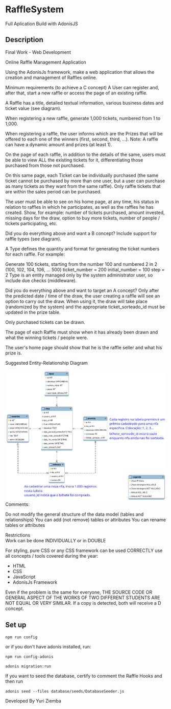 # RaffleSystem

Full Aplication Build with AdonisJS

## Description

Final Work - Web Development

Online Raffle Management Application

Using the AdonisJs framework, make a web application that allows the creation and management of Raffles online.

Minimum requirements (to achieve a C concept)
A User can register and, after that, start a new raffle or access the page of an existing raffle.

A Raffle has a title, detailed textual information, various business dates and ticket value (see diagram).

When registering a new raffle, generate 1,000 tickets, numbered from 1 to 1,000.

When registering a raffle, the user informs which are the Prizes that will be offered to each one of the winners (first, second, third, ...). Note: A raffle can have a dynamic amount and prizes (at least 1).

On the page of each raffle, in addition to the details of the same, users must be able to view ALL the existing tickets for it, differentiating those purchased from those not purchased.

On this same page, each Ticket can be individually purchased (the same ticket cannot be purchased by more than one user, but a user can purchase as many tickets as they want from the same raffle). Only raffle tickets that are within the sales period can be purchased.

The user must be able to see on his home page, at any time, his status in relation to raffles in which he participates, as well as the raffles he has created. Show, for example: number of tickets purchased, amount invested, missing days for the draw, option to buy more tickets, number of people / tickets participating, etc.

Did you do everything above and want a B concept?
Include support for raffle types (see diagram).

A Type defines the quantity and format for generating the ticket numbers for each raffle. For example:

Generate 100 tickets, starting from the number 100 and numbered 2 in 2 (100, 102, 104, 106, ... 500)
ticket_number = 200
initial_number = 100
step = 2
Type is an entity managed only by the system administrator user, so include due checks (middleware).

Did you do everything above and want to target an A concept?
Only after the predicted date / time of the draw, the user creating a raffle will see an option to carry out the draw. When using it, the draw will take place (randomized by the system) and the appropriate ticket_sorteado_id must be updated in the prize table.

Only purchased tickets can be drawn.

The page of each Raffle must show when it has already been drawn and what the winning tickets / people were.

The user's home page should show that he is the raffle seller and what his prize is.

Suggested Entity-Relationship Diagram

![MEER RaffleSystem](./Docs/MEER-RaffleSystem.png)
Comments:

Do not modify the general structure of the data model (tables and relationships)
You can add (not remove) tables or attributes
You can rename tables or attributes

Restrictions\
Work can be done INDIVIDUALLY or in DOUBLE

For styling, pure CSS or any CSS framework can be used
CORRECTLY use all concepts / tools covered during the year:

- HTML
- CSS
- JavaScript
- AdonisJs Framework

Even if the problem is the same for everyone, THE SOURCE CODE OR GENERAL ASPECT OF THE WORKS OF TWO DIFFERENT STUDENTS ARE NOT EQUAL OR VERY SIMILAR. If a copy is detected, both will receive a D concept.

## Set up

```
npm run config
```

or if you don't have adonis installed, run:

```
npm run config-adonis
```

```
adonis migration:run
```

If you want to seed the database, certify to comment the Raffle Hooks and then run

```
adonis seed --files database/seeds/DatabaseSeeder.js
```

Developed By Yuri Ziemba
